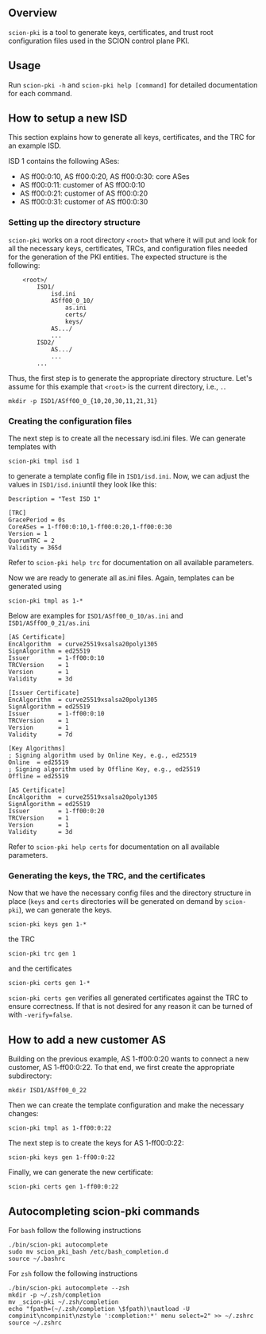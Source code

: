 ## Overview
`scion-pki` is a tool to generate keys, certificates, and trust root configuration files
used in the SCION control plane PKI.

## Usage
Run `scion-pki -h` and `scion-pki help [command]` for detailed documentation for each command.

## How to setup a new ISD
This section explains how to generate all keys, certificates, and the TRC for an example ISD.

ISD 1 contains the following ASes:
* AS ff00:0:10, AS ff00:0:20, AS ff00:0:30: core ASes
* AS ff00:0:11: customer of AS ff00:0:10
* AS ff00:0:21: customer of AS ff00:0:20
* AS ff00:0:31: customer of AS ff00:0:30

### Setting up the directory structure

`scion-pki` works on a root directory `<root>` that where it will put and look for all the 
necessary keys, certificates, TRCs, and configuration files needed for the generation of the PKI 
entities.
The expected structure is the following:
```
    <root>/
        ISD1/
            isd.ini
            ASff00_0_10/
                as.ini
                certs/
                keys/
            AS.../
            ...
        ISD2/
            AS.../
            ...
        ...
```
Thus, the first step is to generate the appropriate directory structure. Let's assume for this
example that `<root>` is the current directory, i.e., `.`.

`mkdir -p ISD1/ASff00_0_{10,20,30,11,21,31}`

### Creating the configuration files

The next step is to create all the necessary isd.ini files. We can generate templates with

`scion-pki tmpl isd 1`

to generate a template config file in `ISD1/isd.ini`. Now, we can adjust the values in 
`ISD1/isd.ini`until they look like this:

```
Description = "Test ISD 1"

[TRC]
GracePeriod = 0s
CoreASes = 1-ff00:0:10,1-ff00:0:20,1-ff00:0:30
Version = 1
QuorumTRC = 2
Validity = 365d
```

Refer to `scion-pki help trc` for documentation on all available parameters.

Now we are ready to generate all as.ini files. Again, templates can be generated using

`scion-pki tmpl as 1-*`

Below are examples for `ISD1/ASff00_0_10/as.ini` and `ISD1/ASff00_0_21/as.ini`
```
[AS Certificate]
EncAlgorithm  = curve25519xsalsa20poly1305
SignAlgorithm = ed25519
Issuer        = 1-ff00:0:10
TRCVersion    = 1
Version       = 1
Validity      = 3d

[Issuer Certificate]
EncAlgorithm  = curve25519xsalsa20poly1305
SignAlgorithm = ed25519
Issuer        = 1-ff00:0:10
TRCVersion    = 1
Version       = 1
Validity      = 7d

[Key Algorithms]
; Signing algorithm used by Online Key, e.g., ed25519
Online  = ed25519
; Signing algorithm used by Offline Key, e.g., ed25519
Offline = ed25519
```

```
[AS Certificate]
EncAlgorithm  = curve25519xsalsa20poly1305
SignAlgorithm = ed25519
Issuer        = 1-ff00:0:20
TRCVersion    = 1
Version       = 1
Validity      = 3d
```

Refer to `scion-pki help certs` for documentation on all available parameters.

### Generating the keys, the TRC, and the certificates

Now that we have the necessary config files and the directory structure in place (`keys` and
`certs` directories will be generated on demand by `scion-pki`), we can generate the keys. 

`scion-pki keys gen 1-*`

the TRC

`scion-pki trc gen 1`

and the certificates

`scion-pki certs gen 1-*`

`scion-pki certs gen` verifies all generated certificates against the TRC to ensure correctness. If
that is not desired for any reason it can be turned of with `-verify=false`.

## How to add a new customer AS

Building on the previous example, AS 1-ff00:0:20 wants to connect a new customer, 
AS 1-ff00:0:22. To that end, we first create the appropriate subdirectory:

`mkdir ISD1/ASff00_0_22`

Then we can create the template configuration and make the necessary changes:

`scion-pki tmpl as 1-ff00:0:22`

The next step is to create the keys for AS 1-ff00:0:22:

`scion-pki keys gen 1-ff00:0:22`

Finally, we can generate the new certificate:

`scion-pki certs gen 1-ff00:0:22`

## Autocompleting scion-pki commands

For `bash` follow the following instructions

```
./bin/scion-pki autocomplete
sudo mv scion_pki_bash /etc/bash_completion.d
source ~/.bashrc
```

For `zsh` follow the following instructions

```
./bin/scion-pki autocomplete --zsh
mkdir -p ~/.zsh/completion
mv _scion-pki ~/.zsh/completion
echo "fpath=(~/.zsh/completion \$fpath)\nautload -U compinit\ncompinit\nzstyle ':completion:*' menu select=2" >> ~/.zshrc
source ~/.zshrc
```
